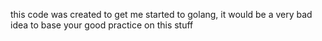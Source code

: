 this code was created to get me started to golang, it would be a very bad idea to base your good practice on this stuff 
